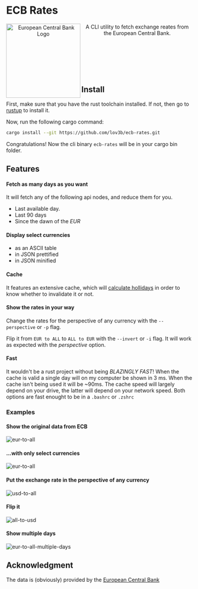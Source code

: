 # ECB Rates

<p style="text-align: center">
  <img
    src="images/Logo_European_Central_Bank.svg"
    width="200"
    alt="European Central Bank Logo"
    align="left"
  />
  A CLI utility to fetch exchange reates from the European Central Bank.
  <br />
  <br />
  <br />
  <br />
  <br />
  <br />
  <br />
</p>

## Install

First, make sure that you have the rust toolchain installed. If not, then go to [rustup](https://rustup.rs) to install it.

Now, run the following cargo command:

```sh
cargo install --git https://github.com/lov3b/ecb-rates.git
```

Congratulations! Now the cli binary `ecb-rates` will be in your cargo bin folder.

## Features

#### Fetch as many days as you want

It will fetch any of the following api nodes, and reduce them for you.

- Last available day.
- Last 90 days
- Since the dawn of the *EUR*

#### Display select currencies

- as an ASCII table
- in JSON prettified
- in JSON minified

#### Cache

It features an extensive cache, which will [calculate hollidays](src/holiday.rs) in order to know whether to invalidate it or not.

#### Show the rates in your way

Change the rates for the perspective of any currency with the `--perspective` or `-p` flag.

Flip it from `EUR to ALL` to `ALL to EUR` with the `--invert` or `-i` flag. It will work as expected with the *perspective* option.

#### Fast

It wouldn't be a rust project without being *BLAZINGLY FAST*! When the cache is valid a single day will on my computer be shown in 3 ms. When the cache isn't being used it will be ~90ms. The cache speed will largely depend on your drive, the latter will depend on your network speed. Both options are fast enought to be in a `.bashrc` or `.zshrc`

### Examples

#### Show the original data from ECB

![eur-to-all](images/eur-to-all.png)

#### ...with only select currencies

![eur-to-all](images/eur-to-all-select.png)

#### Put the exchange rate in the perspective of any currency

![usd-to-all](images/usd-to-all.png)

#### Flip it

![all-to-usd](images/all-to-usd.png)

#### Show multiple days

![eur-to-all-multiple-days](images/eur-to-all-multiple-days.png)

## Acknowledgment

The data is (obviously) provided by the [European Central Bank](https://www.ecb.europa.eu/stats/policy_and_exchange_rates/euro_reference_exchange_rates/html/index.en.html)
